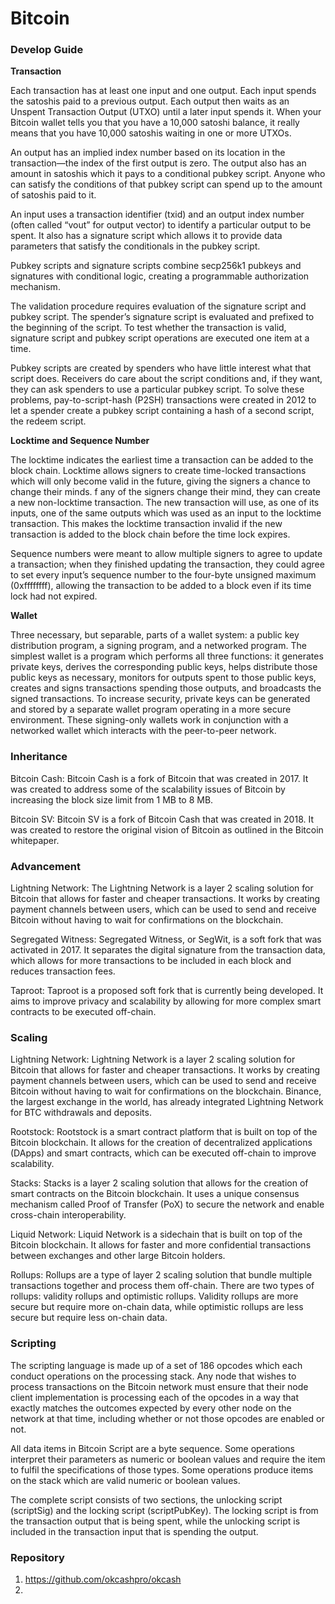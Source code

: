 # Bitcoin

### Develop Guide

**Transaction**

Each transaction has at least one input and one output. Each input spends the satoshis paid to a previous output. Each output then waits as an Unspent Transaction Output (UTXO) until a later input spends it. When your Bitcoin wallet tells you that you have a 10,000 satoshi balance, it really means that you have 10,000 satoshis waiting in one or more UTXOs.

An output has an implied index number based on its location in the transaction—the index of the first output is zero. The output also has an amount in satoshis which it pays to a conditional pubkey script. Anyone who can satisfy the conditions of that pubkey script can spend up to the amount of satoshis paid to it.

An input uses a transaction identifier (txid) and an output index number (often called “vout” for output vector) to identify a particular output to be spent. It also has a signature script which allows it to provide data parameters that satisfy the conditionals in the pubkey script.

Pubkey scripts and signature scripts combine secp256k1 pubkeys and signatures with conditional logic, creating a programmable authorization mechanism.

The validation procedure requires evaluation of the signature script and pubkey script. The spender’s signature script is evaluated and prefixed to the beginning of the script. To test whether the transaction is valid, signature script and pubkey script operations are executed one item at a time.

Pubkey scripts are created by spenders who have little interest what that script does. Receivers do care about the script conditions and, if they want, they can ask spenders to use a particular pubkey script. To solve these problems, pay-to-script-hash (P2SH) transactions were created in 2012 to let a spender create a pubkey script containing a hash of a second script, the redeem script. 

**Locktime and Sequence Number**

The locktime indicates the earliest time a transaction can be added to the block chain. Locktime allows signers to create time-locked transactions which will only become valid in the future, giving the signers a chance to change their minds. f any of the signers change their mind, they can create a new non-locktime transaction. The new transaction will use, as one of its inputs, one of the same outputs which was used as an input to the locktime transaction. This makes the locktime transaction invalid if the new transaction is added to the block chain before the time lock expires. 

Sequence numbers were meant to allow multiple signers to agree to update a transaction; when they finished updating the transaction, they could agree to set every input’s sequence number to the four-byte unsigned maximum (0xffffffff), allowing the transaction to be added to a block even if its time lock had not expired.

**Wallet**

Three necessary, but separable, parts of a wallet system: a public key distribution program, a signing program, and a networked program. The simplest wallet is a program which performs all three functions: it generates private keys, derives the corresponding public keys, helps distribute those public keys as necessary, monitors for outputs spent to those public keys, creates and signs transactions spending those outputs, and broadcasts the signed transactions. To increase security, private keys can be generated and stored by a separate wallet program operating in a more secure environment. These signing-only wallets work in conjunction with a networked wallet which interacts with the peer-to-peer network.

### Inheritance

Bitcoin Cash: Bitcoin Cash is a fork of Bitcoin that was created in 2017. It was created to address some of the scalability issues of Bitcoin by increasing the block size limit from 1 MB to 8 MB.

Bitcoin SV: Bitcoin SV is a fork of Bitcoin Cash that was created in 2018. It was created to restore the original vision of Bitcoin as outlined in the Bitcoin whitepaper.

### Advancement

Lightning Network: The Lightning Network is a layer 2 scaling solution for Bitcoin that allows for faster and cheaper transactions. It works by creating payment channels between users, which can be used to send and receive Bitcoin without having to wait for confirmations on the blockchain.

Segregated Witness: Segregated Witness, or SegWit, is a soft fork that was activated in 2017. It separates the digital signature from the transaction data, which allows for more transactions to be included in each block and reduces transaction fees.

Taproot: Taproot is a proposed soft fork that is currently being developed. It aims to improve privacy and scalability by allowing for more complex smart contracts to be executed off-chain.

### Scaling

Lightning Network: Lightning Network is a layer 2 scaling solution for Bitcoin that allows for faster and cheaper transactions. It works by creating payment channels between users, which can be used to send and receive Bitcoin without having to wait for confirmations on the blockchain. Binance, the largest exchange in the world, has already integrated Lightning Network for BTC withdrawals and deposits.

Rootstock: Rootstock is a smart contract platform that is built on top of the Bitcoin blockchain. It allows for the creation of decentralized applications (DApps) and smart contracts, which can be executed off-chain to improve scalability.

Stacks: Stacks is a layer 2 scaling solution that allows for the creation of smart contracts on the Bitcoin blockchain. It uses a unique consensus mechanism called Proof of Transfer (PoX) to secure the network and enable cross-chain interoperability.

Liquid Network: Liquid Network is a sidechain that is built on top of the Bitcoin blockchain. It allows for faster and more confidential transactions between exchanges and other large Bitcoin holders.

Rollups: Rollups are a type of layer 2 scaling solution that bundle multiple transactions together and process them off-chain. There are two types of rollups: validity rollups and optimistic rollups. Validity rollups are more secure but require more on-chain data, while optimistic rollups are less secure but require less on-chain data.

### Scripting

The scripting language is made up of a set of 186 opcodes which each conduct operations on the processing stack. Any node that wishes to process transactions on the Bitcoin network must ensure that their node client implementation is processing each of the opcodes in a way that exactly matches the outcomes expected by every other node on the network at that time, including whether or not those opcodes are enabled or not.

All data items in Bitcoin Script are a byte sequence. Some operations interpret their parameters as numeric or boolean values and require the item to fulfil the specifications of those types. Some operations produce items on the stack which are valid numeric or boolean values.

The complete script consists of two sections, the unlocking script (scriptSig) and the locking script (scriptPubKey). The locking script is from the transaction output that is being spent, while the unlocking script is included in the transaction input that is spending the output.

### Repository

1. https://github.com/okcashpro/okcash
2. 
